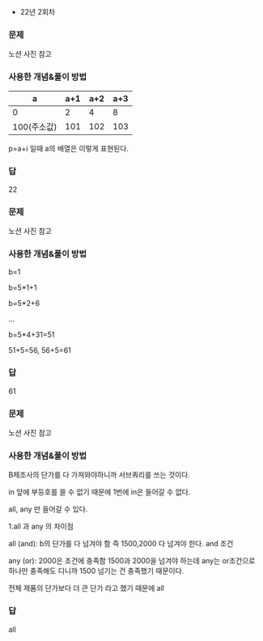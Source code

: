 - 22년 2회차
### 문제

노션 사진 참고


### 사용한 개념&풀이 방법

| a | a+1 | a+2 | a+3 |
| --- | --- | --- | --- |
| 0 | 2 | 4 | 8 |
| 100(주소값) | 101 | 102 | 103 |

p=a+i 일때 a의 배열은 이렇게 표현된다.

### 답

22

### 문제
노션 사진 참고


### 사용한 개념&풀이 방법

b=1

b=5*1+1

b=5*2+6

…

b=5*4+31=51

51+5=56, 56+5=61

### 답

61

### 문제
노션 사진 참고

### 사용한 개념&풀이 방법

B제조사의 단가를 다 가져와야하니까 서브쿼리를 쓰는 것이다.

in 앞에 부등호를 쓸 수 없기 때문에 1번에 in은 들어갈 수 없다. 

all, any 만 들어갈 수 있다.

1.all 과 any 의 차이점

all (and): b의 단가를 다 넘겨야 함 즉 1500,2000 다 넘겨야 한다. and 조건 

any (or): 2000은 조건에 충족함 1500과 2000을 넘겨야 하는데 any는 or조건으로 하나만 충족해도 디니까 1500 넘기는 건 충족했기 때문이다.

전체 제품의 단가보다 더 큰 단가 라고 했기 때문에 all

### 답

all
